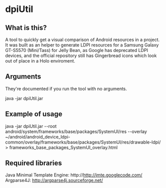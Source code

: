# dpiUtil

## What is this?

A tool to quickly get a visual comparison of Android resources
in a project.
It was built as an helper to generate LDPI resources for a Samsung
Galaxy GT-S5570 (Mini/Tass) for Jelly Bean, as Google has deprecated
LDPI devices, and the official repository still has Gingerbread icons
which look out of place in a Holo enviroment.

## Arguments

They're documented if you run the tool with no arguments.

java -jar dpiUtil.jar

## Example of usage

java -jar dpiUtil.jar --root android/system/frameworks/base/packages/SystemUI/res --overlay ~/android/android_device_ldpi-common/overlay/frameworks/base/packages/SystemUI/res/drawable-ldpi/ > frameworks_base_packages_SystemUI_overlay.html 

## Required libraries

Java Minimal Template Engine: http://http://jmte.googlecode.com/
Argparse4J: http://argparse4j.sourceforge.net/
